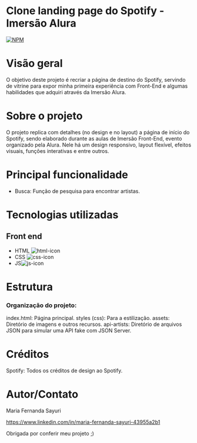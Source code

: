 # Clone landing page do Spotify - Imersão Alura 

[![NPM](https://img.shields.io/npm/l/react)](https://github.com/ma-sayuri/Spotify-Imersao-Front-End/blob/main/LICENSE) 

# Visão geral

O objetivo deste projeto é recriar a página de destino do Spotify, servindo de vitrine para expor minha primeira experiência com Front-End e algumas habilidades que adquiri através da Imersão Alura.

# Sobre o projeto

O projeto replica com detalhes (no design e no layout) a página de início do Spotify, sendo elaborado durante as aulas de Imersão Front-End, evento organizado pela Alura. Nele há um design responsivo, layout flexível, efeitos visuais, funções interativas e entre outros.

# Principal funcionalidade
- Busca: Função de pesquisa para encontrar artistas.

# Tecnologias utilizadas
## Front end
- HTML ![html-icon](https://github.com/ma-sayuri/Spotify-Imersao-Front-End/assets/157142334/aa6a6e1f-e598-485f-9481-3cccac887c8c)
- CSS ![css-icon](https://github.com/ma-sayuri/Spotify-Imersao-Front-End/assets/157142334/ac463cce-2dcc-4029-aa2d-9a5ae82a3275)
- JS![js-icon](https://github.com/ma-sayuri/Spotify-Imersao-Front-End/assets/157142334/f3dba849-ea5b-4bf3-871f-f9129f26d289)


# Estrutura 
### Organização do projeto:

index.html: Página principal.
styles (css): Para a estilização.
assets: Diretório de imagens e outros recursos.
api-artists: Diretório de arquivos JSON para simular uma API fake com JSON Server.

# Créditos

Spotify: Todos os créditos de design ao Spotify.

# Autor/Contato

Maria Fernanda Sayuri

https://www.linkedin.com/in/maria-fernanda-sayuri-43955a2b1

Obrigada por conferir meu projeto ;)
